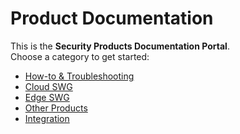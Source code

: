 ﻿# Product Documentation

This is the **Security Products Documentation Portal**.  
Choose a category to get started:

- [How-to & Troubleshooting](how-to/index.md)
- [Cloud SWG](cloud-swg/index.md)
- [Edge SWG](edge-swg/index.md)
- [Other Products](other-products/index.md)
- [Integration](integration/index.md)

